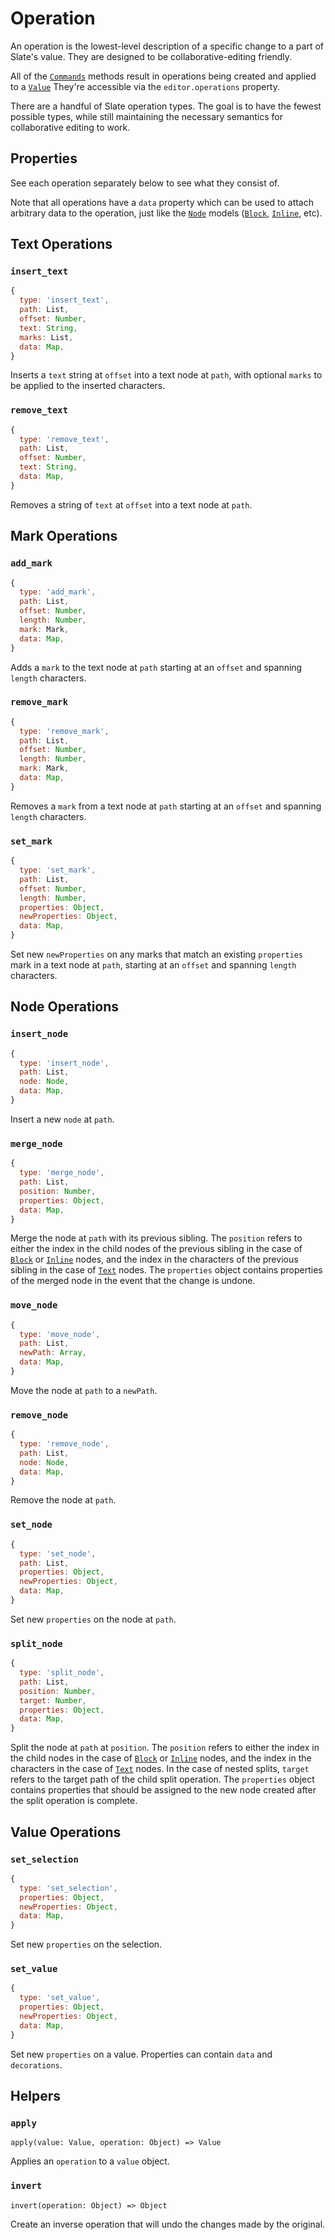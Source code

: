 # Operation

An operation is the lowest-level description of a specific change to a part of Slate's value. They are designed to be collaborative-editing friendly.

All of the [`Commands`](commands.md) methods result in operations being created and applied to a [`Value`](value.md) They're accessible via the `editor.operations` property.

There are a handful of Slate operation types. The goal is to have the fewest possible types, while still maintaining the necessary semantics for collaborative editing to work.

## Properties

See each operation separately below to see what they consist of.

Note that all operations have a `data` property which can be used to attach arbitrary data to the operation, just like the [`Node`](node.md) models \([`Block`](block.md), [`Inline`](inline.md), etc\).

## Text Operations

### `insert_text`

```javascript
{
  type: 'insert_text',
  path: List,
  offset: Number,
  text: String,
  marks: List,
  data: Map,
}
```

Inserts a `text` string at `offset` into a text node at `path`, with optional `marks` to be applied to the inserted characters.

### `remove_text`

```javascript
{
  type: 'remove_text',
  path: List,
  offset: Number,
  text: String,
  data: Map,
}
```

Removes a string of `text` at `offset` into a text node at `path`.

## Mark Operations

### `add_mark`

```javascript
{
  type: 'add_mark',
  path: List,
  offset: Number,
  length: Number,
  mark: Mark,
  data: Map,
}
```

Adds a `mark` to the text node at `path` starting at an `offset` and spanning `length` characters.

### `remove_mark`

```javascript
{
  type: 'remove_mark',
  path: List,
  offset: Number,
  length: Number,
  mark: Mark,
  data: Map,
}
```

Removes a `mark` from a text node at `path` starting at an `offset` and spanning `length` characters.

### `set_mark`

```javascript
{
  type: 'set_mark',
  path: List,
  offset: Number,
  length: Number,
  properties: Object,
  newProperties: Object,
  data: Map,
}
```

Set new `newProperties` on any marks that match an existing `properties` mark in a text node at `path`, starting at an `offset` and spanning `length` characters.

## Node Operations

### `insert_node`

```javascript
{
  type: 'insert_node',
  path: List,
  node: Node,
  data: Map,
}
```

Insert a new `node` at `path`.

### `merge_node`

```javascript
{
  type: 'merge_node',
  path: List,
  position: Number,
  properties: Object,
  data: Map,
}
```

Merge the node at `path` with its previous sibling. The `position` refers to either the index in the child nodes of the previous sibling in the case of [`Block`](block.md) or [`Inline`](inline.md) nodes, and the index in the characters of the previous sibling in the case of [`Text`](text.md) nodes. The `properties` object contains properties of the merged node in the event that the change is undone.

### `move_node`

```javascript
{
  type: 'move_node',
  path: List,
  newPath: Array,
  data: Map,
}
```

Move the node at `path` to a `newPath`.

### `remove_node`

```javascript
{
  type: 'remove_node',
  path: List,
  node: Node,
  data: Map,
}
```

Remove the node at `path`.

### `set_node`

```javascript
{
  type: 'set_node',
  path: List,
  properties: Object,
  newProperties: Object,
  data: Map,
}
```

Set new `properties` on the node at `path`.

### `split_node`

```javascript
{
  type: 'split_node',
  path: List,
  position: Number,
  target: Number,
  properties: Object,
  data: Map,
}
```

Split the node at `path` at `position`. The `position` refers to either the index in the child nodes in the case of [`Block`](block.md) or [`Inline`](inline.md) nodes, and the index in the characters in the case of [`Text`](text.md) nodes. In the case of nested splits, `target` refers to the target path of the child split operation. The `properties` object contains properties that should be assigned to the new node created after the split operation is complete.

## Value Operations

### `set_selection`

```javascript
{
  type: 'set_selection',
  properties: Object,
  newProperties: Object,
  data: Map,
}
```

Set new `properties` on the selection.

### `set_value`

```javascript
{
  type: 'set_value',
  properties: Object,
  newProperties: Object,
  data: Map,
}
```

Set new `properties` on a value. Properties can contain `data` and `decorations`.

## Helpers

### `apply`

`apply(value: Value, operation: Object) => Value`

Applies an `operation` to a `value` object.

### `invert`

`invert(operation: Object) => Object`

Create an inverse operation that will undo the changes made by the original.

